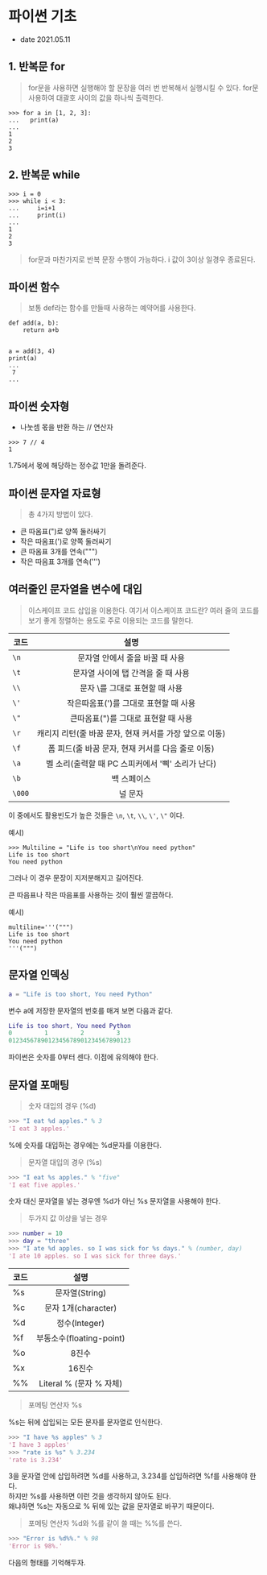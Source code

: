 # 파이썬 기초

- date 2021.05.11

## 1. 반복문 for

> for문을 사용하면 실행해야 할 문장을 여러 번 반복해서 실행시킬 수 있다. for문 사용하여 대괄호 사이의 값을 하나씩 출력한다.

```
>>> for a in [1, 2, 3]:
...   print(a)
...
1
2
3
```

## 2. 반복문 while

```
>>> i = 0
>>> while i < 3:
...     i=i+1
...     print(i)
...
1
2
3
```

> for문과 마찬가지로 반복 문장 수행이 가능하다. i 값이 3이상 일경우 종료된다.

## 파이썬 함수

> 보통 def라는 함수를 만들때 사용하는 예약어를 사용한다.

```
def add(a, b):
    return a+b


a = add(3, 4)
print(a)
...
 7
...
```

## 파이썬 숫자형

- 나눗셈 몫을 반환 하는 // 연산자

```
>>> 7 // 4
1
```

1.75에서 몫에 해당하는 정수값 1만을 돌려준다.

## 파이썬 문자열 자료형

> 총 4가지 방법이 있다.

<ul>
    <li>큰 따옴표(")로 양쪽 둘러싸기
    <li>작은 따옴표(')로 양쪽 둘러싸기
    <li> 큰 따옴표 3개를 연속(""")
    <li> 작은 따음표 3개를 연속(''')
</ul>

## 여러줄인 문자열을 변수에 대입

> 이스케이프 코드 삽입을 이용한다. 여기서 이스케이프 코드란? 여러 줄의 코드를 보기 좋게 정렬하는 용도로 주로 이용되는 코드를 말한다.

| 코드   |                          설명                           |
| ------ | :-----------------------------------------------------: |
| `\n`   |             문자열 안에서 줄을 바꿀 때 사용             |
| `\t`   |           문자열 사이에 탭 간격을 줄 때 사용            |
| `\\`   |             문자 \를 그대로 표현할 때 사용              |
| `\'`   |          작은따옴표(')를 그대로 표현할 때 사용          |
| `\"`   |           큰따옴표(")를 그대로 표현할 때 사용           |
| `\r`   | 캐리지 리턴(줄 바꿈 문자, 현재 커서를 가장 앞으로 이동) |
| `\f`   |    폼 피드(줄 바꿈 문자, 현재 커서를 다음 줄로 이동)    |
| `\a`   |    벨 소리(출력할 때 PC 스피커에서 '삑' 소리가 난다)    |
| `\b`   |                       백 스페이스                       |
| `\000` |                         널 문자                         |

이 중에서도 활용빈도가 높은 것들은 `\n`, `\t`, `\\`, `\'`, `\"` 이다.

예시)

```
>>> Multiline = "Life is too short\nYou need python"
Life is too short
You need python
```

그러나 이 경우 문장이 지저분해지고 길어진다.

큰 따음표나 작은 따음표를 사용하는 것이 훨씬 깔끔하다.

예시)

```
multiline='''(""")
Life is too short
You need python
'''(""")
```

## 문자열 인덱싱

```m
a = "Life is too short, You need Python"
```

변수 a에 저장한 문자열의 번호를 매겨 보면 다음과 같다.

```m
Life is too short, You need Python
0         1         2         3
0123456789012345678901234567890123
```

파이썬은 숫자를 0부터 센다. 이점에 유의해야 한다.

## 문자열 포매팅

> 숫자 대입의 경우 (%d)

```m
>>> "I eat %d apples." % 3
'I eat 3 apples.'
```

%에 숫자를 대입하는 경우에는 %d문자를 이용한다.

> 문자열 대입의 경우 (%s)

```m
>>> "I eat %s apples." % "five"
'I eat five apples.'
```

숫자 대신 문자열을 넣는 경우엔 %d가 아닌 %s 문자열을 사용해야 한다.

> 두가지 값 이상을 넣는 경우

```m
>>> number = 10
>>> day = "three"
>>> "I ate %d apples. so I was sick for %s days." % (number, day)
'I ate 10 apples. so I was sick for three days.'
```

| 코드 |           설명           |
| ---- | :----------------------: |
| %s   |      문자열(String)      |
| %c   |   문자 1개(character)    |
| %d   |      정수(Integer)       |
| %f   | 부동소수(floating-point) |
| %o   |          8진수           |
| %x   |          16진수          |
| %%   | Literal % (문자 % 자체)  |

> 포메팅 연산자 %s

%s는 뒤에 삽입되는 모든 문자를 문자열로 인식한다.

```m
>>> "I have %s apples" % 3
'I have 3 apples'
>>> "rate is %s" % 3.234
'rate is 3.234'
```

3을 문자열 안에 삽입하려면 %d를 사용하고, 3.234를 삽입하려면 %f를 사용해야 한다.  
하지만 %s를 사용하면 이런 것을 생각하지 않아도 된다.  
 왜냐하면 %s는 자동으로 % 뒤에 있는 값을 문자열로 바꾸기 때문이다.

> 포메팅 연산자 %d와 %를 같이 쓸 때는 %%를 쓴다.

```m
>>> "Error is %d%%." % 98
'Error is 98%.'
```

다음의 형태를 기억해두자.
